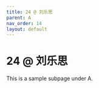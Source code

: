 ```yaml
---
title: 24 @ 刘乐思
parent: A
nav_order: 14
layout: default
---
```


# 24 @ 刘乐思

This is a sample subpage under A.